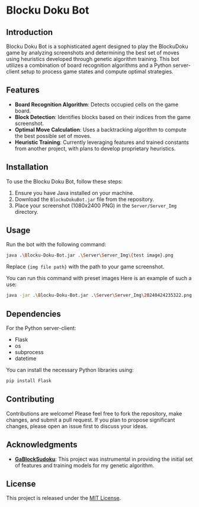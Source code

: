 
# Blocku Doku Bot

## Introduction
Blocku Doku Bot is a sophisticated agent designed to play the BlockuDoku game by analyzing screenshots and determining the best set of moves using heuristics developed through genetic algorithm training. This bot utilizes a combination of board recognition algorithms and a Python server-client setup to process game states and compute optimal strategies.

## Features
- **Board Recognition Algorithm**: Detects occupied cells on the game board.
- **Block Detection**: Identifies blocks based on their indices from the game screenshot.
- **Optimal Move Calculation**: Uses a backtracking algorithm to compute the best possible set of moves.
- **Heuristic Training**: Currently leveraging features and trained constants from another project, with plans to develop proprietary heuristics.

## Installation
To use the Blocku Doku Bot, follow these steps:
1. Ensure you have Java installed on your machine.
2. Download the `BlockuDokuBot.jar` file from the repository.
3. Place your screenshot (1080x2400 PNG) in the `Server/Server_Img` directory.

## Usage
Run the bot with the following command:
```bash
java .\Blocku-Doku-Bot.jar .\Server\Server_Img\{test image}.png
```
Replace `{img file path}` with the path to your game screenshot.

You can run this command with preset images
Here is an example of such a use:
```bash
java -jar .\Blocku-Doku-Bot.jar .\Server\Server_Img\20240424235322.png
```

## Dependencies
For the Python server-client:
- Flask
- os
- subprocess
- datetime

You can install the necessary Python libraries using:
```bash
pip install Flask
```

## Contributing
Contributions are welcome! Please feel free to fork the repository, make changes, and submit a pull request. If you plan to propose significant changes, please open an issue first to discuss your ideas.

## Acknowledgments
- **[GaBlockSudoku](https://github.com/hashempour/GaBlockSudoku)**: This project was instrumental in providing the initial set of features and training models for my genetic algorithm.

## License
This project is released under the [MIT License](https://opensource.org/licenses/MIT).
